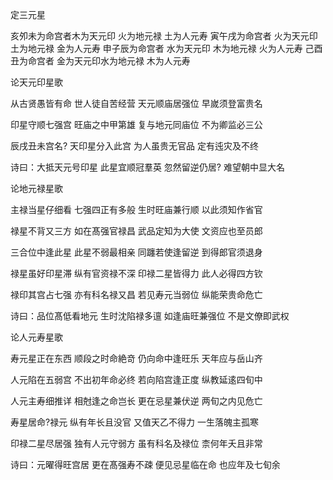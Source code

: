 定三元星

亥夘未为命宫者木为天元印 火为地元禄 土为人元寿 寅午戌为命宫者 火为天元印 土为地元禄 金为人元寿 申子辰为命宫者 水为天元印 木为地元禄 火为人元寿 己酉丑为命宫者 金为天元印水为地元禄 木为人元寿

论天元印星歌

从古贤愚皆有命   世人徒自苦经营   天元顺庙居强位   早嵗须登富贵名

印星守顺七强宫   旺庙之中甲第雄   复与地元同庙位   不为卿监必三公

辰戌丑未宫名?   天印星分入此宫   为人虽贵无官品   定有迍灾及不终

诗曰：大抵天元号印星  此星宜顺冠羣英  忽然留逆仍居?  难望朝中显大名

论地元禄星歌

主禄当星仔细看   七强四正有多般   生时旺庙兼行顺   以此须知作省官

禄星不背又三方   如在髙强官禄昌   武品定知为大使   文资应也至员郎

三合位中逢此星   此星不弱最相亲   同躔若使逢留逆   到得郎官须退身

禄星虽好印星滞   纵有官资禄不深   印禄二星皆得力   此人必得四方钦

禄印其宫占七强   亦有科名禄又昌   若见寿元当弱位   纵能荣贵命危亡

诗曰：品位髙低看地元  生时沈陷禄多邅  如逢庙旺兼强位  不是文僚即武权

论人元寿星歌

寿元星正在东西   顺段之时命絶竒   仍向命中逢旺乐   天年应与岳山齐

人元陷在五弱宫   不出初年命必终   若向陷宫逢正度   纵教延逺四旬中

人元主寿细推详   相尅逢之命岂长   更在忌星兼伏逆   两旬之内见危亡

寿星居命?禄元   纵有年长且没官   又值天乙不得力   一生落魄主孤寒

印禄二星尽居强   独有人元守弱方   虽有科名及禄位   柰何年夭且非常

诗曰：元曜得旺宫居   更在髙强寿不疎   便见忌星临在命   也应年及七旬余

